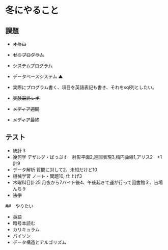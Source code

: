 # 冬にやること
## 課題
* ~~オセロ~~
* ~~ゼミプログラム~~
* ~~システムプログラム~~
* データベースシステム ▲　
* 実際にプログラム書く、項目を英語表記も書き、それをsql列としたい。

* ~~実験最終レポ~~
* ~~メディア週間~~
* ~~メディア最終~~


## テスト
* 統計３
* 幾何学 デザルグ・ぱっぷす　射影平面2,巡回表現3,楕円曲線1,アリス2　+1 計9
* データ解析 質問に対して2、未知だけど10
* 機械学習  ノート・問題10, 仕上げ3
* 木曜科目計25 月夜から7バイト後4、午後起きて運が行って図書館３、吉場んち９
* ~~法学~~

##　やりたい
* 英語
* 暗号本読む
* カリキュラム
* パイソン
* データ構造とアルゴリズム